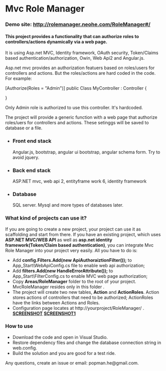 # Mvc Role Manager

<h3>Demo site:  <a href="http://rolemanager.neohe.com/RoleManager#/">http://rolemanager.neohe.com/RoleManager#/</a></h3>
<h4>This project provides a functionality that can authorize roles to controllers/actions dynamically via a web page.</h4> 
<p>It is using Asp.net MVC, Identity framework, OAuth security, Token/Claims based authentication/authorization, Owin, Web Api2 and Angular.js.</p>

Asp.net mvc provides an authorization featuers based on roles/users for controllers and actions. 
But the roles/actions are hard coded in the code.
For example: 

[Authorize(Roles = "Admin")]
public Class  MyController : Controller
{

}

Only Admin role is authorized to use this controller. It's hardcoded.

The project will provide a generic function with a web page that authorize roles/uers for controllers and actions. 
These setinggs will be saved to database or a file.

<ul>
<li><h3>Front end stack</h3> Angular.js, bootstrap, angular ui bootstrap, angular schema form. Try to avoid jquery.</li>
<li><h3>Back end stack</h3> ASP.NET mvc, web api 2, entityframe work 6, identity framework</li>
<li><h3>Database</h3> SQL server.  Mysql and more types of databases later.</li>
</ul>
<h3>What kind of projects can use it?</h3>
If you are going to create a new project, your project can use it as scaffolding and start from there.
If you have an existing project, which uses <strong>ASP.NET MVC/WEB API</strong> as well as <strong>asp.net identity framework(Token/Claim based authentication)</strong>, you can integrate Mvc Role Manager into your project very easily.
All you have to do is:
<ul><li>
Add <strong>config.Filters.Add(new ApiAuthoraiztionFilter());</strong> to App_Start\WebApiConfig.cs file to enable web api authorization;
</li>
<li> Add <strong>filters.Add(new HandleErrorAttribute());</strong> to App_Start\FilterConfig.cs to enable MVC web page authorization;
</li>
<li>Copy <strong>Areas/RoleManager</strong> folder to the root of your project. MvcRoleManager resides only in this folder . </li>
<li>The project will create two new tables, <strong>Action</strong> and <strong>ActionRoles</strong>. Action stores actions of controllers that need to be authorized; ActionRoles have the links between Actions and Roles.</li>
<li>Configuration page locates at http://yourproject/RoleManager/ . <br/>
<strong><a href="https://drive.google.com/open?id=0B_vc8f3gs88KbUV4empfQ1k2WEk" target=_blank>SCREENSHOT</a></strong>
<strong><a href="https://drive.google.com/open?id=0B_vc8f3gs88KZWV1Z3ZuN2dtckU" target=_blank>SCREENSHOT1</a></strong>
</li>
</ul>

<h3>How to use</h3>
<ul>
<li>Download the code and open in Visual Studio. </li>
<li>Restore dependency files and change the database connection string in web.config.</li>
<li>Build the solution and you are good for a test ride. </li>
</ul>

<p>Any questions, create an issue or email: popman.he@gmail.com.</p>
